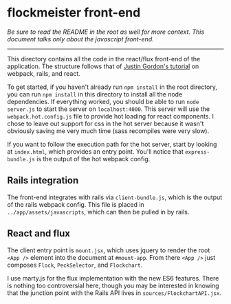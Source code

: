 # flockmeister front-end

_Be sure to read the README in the root as well for more context. This document talks only about the javascript front-end._

---

This directory contains all the code in the react/flux front-end of the application. The structure follows that of [Justin Gordon's tutorial](https://github.com/justin808/react-webpack-rails-tutorial) on webpack, rails, and react.

To get started, if you haven't already run `npm install` in the root directory, you can run `npm install` in this directory to install all the node dependencies. If everything worked, you should be able to run `node server.js` to start the server on `localhost:4000`. This server will use the `webpack.hot.config.js` file to provide hot loading for react components. I chose to leave out support for css in the hot server because it wasn't obviously saving me very much time (sass recompiles were very slow).

If you want to follow the execution path for the hot server, start by looking at `index.html`, which provides an entry point. You'll notice that `express-bundle.js` is the output of the hot webpack config.


## Rails integration

The front-end integrates with rails via `client-bundle.js`, which is the output of the rails webpack config. This file is placed in `../app/assets/javascripts`, which can then be pulled in by rails.


## React and flux

The client entry point is `mount.jsx`, which uses jquery to render the root `<App />` element into the document at `#mount-app`. From there `<App />` just composes `Flock`, `PeckSelector`, and `Flockchart`.

I use marty.js for the flux implementation with the new ES6 features. There is nothing too controversial here, though you may be interested in knowing that the junction point with the Rails API lives in `sources/FlockchartAPI.jsx`.